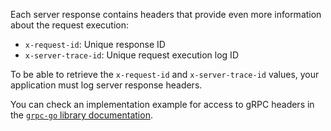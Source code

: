 Each server response contains headers that provide even more information about the request execution:

* `x-request-id`: Unique response ID
* `x-server-trace-id`: Unique request execution log ID

To be able to retrieve the `x-request-id` and `x-server-trace-id` values, your application must log server response headers.

You can check an implementation example for access to gRPC headers in the [`grpc-go` library documentation](https://github.com/grpc/grpc-go/blob/master/Documentation/grpc-metadata.md).